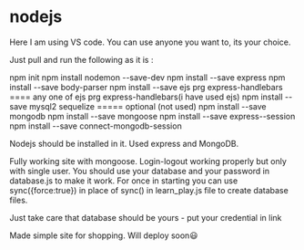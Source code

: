 # nodejs
Here I am using VS code. You can use anyone you want to, its your choice.

Just pull and run the following as it is : 

npm init
npm install nodemon --save-dev
npm install --save express
npm install --save body-parser
npm install --save ejs prg express-handlebars  ==== any one of ejs prg express-handlebars(i have used ejs)
npm install --save mysql2 sequelize ===== optional (not used)
npm install --save mongodb
npm install --save mongoose
npm install --save express--session
npm install --save connect-mongodb-session


Nodejs should be installed in it.
Used express and MongoDB.

Fully working site with mongoose. Login-logout working properly but only with single user.
You should use your database and your password in database.js to make it work.
For once in starting you can use sync({force:true}) in place of sync() 
    in learn_play.js file to create database files.

Just take care that database should be yours - put your credential in link 

Made simple site for shopping.
Will deploy soon😃
